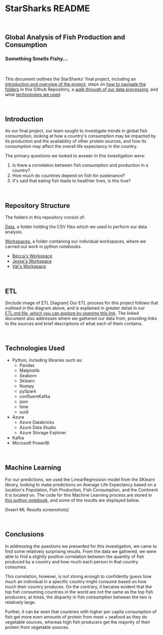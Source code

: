 <h1> StarSharks README </h1>

<br>

## Global Analysis of Fish Production and Consumption
### Something Smells Fishy...

<br>

This document outlines the StarSharks' final project, including an [introduction and overview of the project](#introduction), steps on [how to navigate the folders](#repository-structure) in this Github Repository, a [walk through of our data processing](#etl), and what [technologies we used](#technologies-used).

<br> 

## Introduction
As our final project, our team sought to investigate trends in global fish consumption, looking at how a country's consumption may be impacted by its production and the availability of other protein sources, and how its consumption may affect the overall life expectancy in the country. 

The primary questions we looked to answer in this investigation were:
1. Is there a correlation between fish consumption and production in a country?
2. How much do countries depend on fish for sustenance?
3. It's said that eating fish leads to healthier lives, is this true? 



<br>

## Repository Structure


The folders in this repository consist of:

[Data](/Data/), a folder holding the CSV files which we used to perform our data analysis.

[Workspaces](/Workspaces/), a folder containing our individual workspaces, where we carried out work in python notebooks.
- [Becca's Workspace](/Workspaces/Becca_workspace/)
- [Jesse's Workspace](/Workspaces/Jesses_workspace/)
- [Val's Workspace](/Workspaces/Vals_workspace/)



<br>

## ETL
[Include image of ETL Diagram]
Our ETL process for this project follows that outlined in the diagram above, and is explained in greater detail in our [ETL.md file, which you can explore by opening this link](./ETL.md). The linked document also addresses where we gathered our data from, providing links to the sources and brief descriptions of what each of them contains. 

<br>

## Technologies Used
- Python, including libraries such as:
    - Pandas
    - Matplotlib
    - Seaborn
    - Sklearn
    - Numpy
    - pySpark
    - confluentKafka
    - json
    - time
    - uuid
- Azure
    - Azure Databricks
    - Azure Data Studio
    - Azure Storage Explorer
- Kafka 
- Microsoft PowerBI

<br>

## Machine Learning
For our predictions, we used the LinearRegression model from the SKlearn library, looking to make predictions on Average Life Expectancy based on a location's Population, Fish Production, Fish Consumption, and the Continent it is located on. The code for this Machine Learning process are stored in [this python notebook](./Workspaces/Vals_workspace/ML-ETL-Life-Expect.ipynb), and some of the results are displayed below.

[Insert ML Results screenshots]

<br>

## Conclusions
In addressing the questions we presented for this investigation, we came to find some relatively surprising results. From the data we gathered, we were able to find a slightly positive correlation between the quantity of fish produced by a country and how much each person in that country consumes.

This correlation, however, is not strong enough to confidently guess how much an individual in a specific country might consume based on how much their country produces. On the contrary, it became evident that the top fish consuming countries in the world are not the same as the top fish producers; at times, the disparity in fish consumption between the two is relatively large. 

Further, it can be seen that countries with higher per capita consumption of fish get more even amounts of protein from meat + seafood as they do vegetable sources, whereas high fish producers get the majority of their protein from vegetable sources.